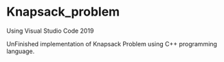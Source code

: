 # Knapsack_problem

Using Visual Studio Code 2019

UnFinished implementation of Knapsack Problem using C++ programming language.

